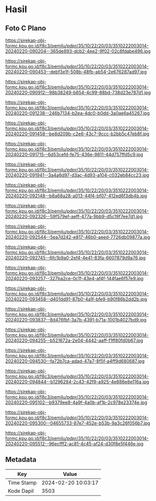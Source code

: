 # Hasil

## Foto C Plano

https://sirekap-obj-formc.kpu.go.id/f8c3/pemilu/pdpr/35/10/22/20/03/3510222003014-20240220-090204--365de893-dcb2-4ee2-9f02-02c8fdabe496.jpg

https://sirekap-obj-formc.kpu.go.id/f8c3/pemilu/pdpr/35/10/22/20/03/3510222003014-20240220-090453--debf3e1f-508b-48fb-ab54-2e676287ad97.jpg

https://sirekap-obj-formc.kpu.go.id/f8c3/pemilu/pdpr/35/10/22/20/03/3510222003014-20240220-090912--98b38249-b654-4c99-88bd-738d23e787d1.jpg

https://sirekap-obj-formc.kpu.go.id/f8c3/pemilu/pdpr/35/10/22/20/03/3510222003014-20240220-091238--246b7134-b2ea-4dc0-b0dd-3a0ae6a45267.jpg

https://sirekap-obj-formc.kpu.go.id/f8c3/pemilu/pdpr/35/10/22/20/03/3510222003014-20240220-091458--be8d209b-c2e6-43c7-9ccc-b2bb5c47eb8f.jpg

https://sirekap-obj-formc.kpu.go.id/f8c3/pemilu/pdpr/35/10/22/20/03/3510222003014-20240220-091715--6d53cefd-fe75-436e-9811-44d757ffd5c9.jpg

https://sirekap-obj-formc.kpu.go.id/f8c3/pemilu/pdpr/35/10/22/20/03/3510222003014-20240220-091941--3a4a6d97-d3ac-4d93-a104-c032eb84cc23.jpg

https://sirekap-obj-formc.kpu.go.id/f8c3/pemilu/pdpr/35/10/22/20/03/3510222003014-20240220-092148--b8a68a28-a013-44f4-bf07-412ed6f3db4b.jpg

https://sirekap-obj-formc.kpu.go.id/f8c3/pemilu/pdpr/35/10/22/20/03/3510222003014-20240220-092326--59f579ef-aeff-477a-9bb9-d5c19f7ee7d1.jpg

https://sirekap-obj-formc.kpu.go.id/f8c3/pemilu/pdpr/35/10/22/20/03/3510222003014-20240220-092544--5ea7d242-e817-46b0-aeed-7726db09877a.jpg

https://sirekap-obj-formc.kpu.go.id/f8c3/pemilu/pdpr/35/10/22/20/03/3510222003014-20240220-092745--6fc1b9a0-2ef4-4e41-83fa-6607879d9a76.jpg

https://sirekap-obj-formc.kpu.go.id/f8c3/pemilu/pdpr/35/10/22/20/03/3510222003014-20240220-093257--327ba2ce-0c1f-43e4-af4f-144fae6f57e9.jpg

https://sirekap-obj-formc.kpu.go.id/f8c3/pemilu/pdpr/35/10/22/20/03/3510222003014-20240220-093458--d401dd91-87b0-4a1f-bfe9-b90f86b2dd2b.jpg

https://sirekap-obj-formc.kpu.go.id/f8c3/pemilu/pdpr/35/10/22/20/03/3510222003014-20240220-093837--8d476fbf-3a7b-4391-b71a-1001b4027bd9.jpg

https://sirekap-obj-formc.kpu.go.id/f8c3/pemilu/pdpr/35/10/22/20/03/3510222003014-20240220-094255--b521672a-2e04-4442-aaff-f1ff80fd0b67.jpg

https://sirekap-obj-formc.kpu.go.id/f8c3/pemilu/pdpr/35/10/22/20/03/3510222003014-20240220-094530--fa72b7ca-adad-47a7-8f5f-a4ff9d680687.jpg

https://sirekap-obj-formc.kpu.go.id/f8c3/pemilu/pdpr/35/10/22/20/03/3510222003014-20240220-094844--b1296284-2c43-42f9-a925-4e886e8e116a.jpg

https://sirekap-obj-formc.kpu.go.id/f8c3/pemilu/pdpr/35/10/22/20/03/3510222003014-20240220-095102--b9379ee8-4a9f-4a0b-af1b-2c978e23374e.jpg

https://sirekap-obj-formc.kpu.go.id/f8c3/pemilu/pdpr/35/10/22/20/03/3510222003014-20240220-095300--04655733-87e7-452e-b53b-9a3c26f056b7.jpg

https://sirekap-obj-formc.kpu.go.id/f8c3/pemilu/pdpr/35/10/22/20/03/3510222003014-20240220-095512--96ecfff2-ac81-4c45-af24-d30f8e5f446e.jpg


## Metadata

| Key        | Value               |
| ---------- | ------------------- |
| Time Stamp | 2024-02-20 10:03:17 |
| Kode Dapil | 3503                |



